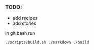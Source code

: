 ### TODO:

- add recipes
- add stories

in git bash run

```bash
./scripts/build.sh ./markdown ./build
```

